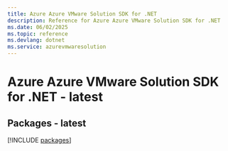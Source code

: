 ```yaml
---
title: Azure Azure VMware Solution SDK for .NET
description: Reference for Azure Azure VMware Solution SDK for .NET
ms.date: 06/02/2025
ms.topic: reference
ms.devlang: dotnet
ms.service: azurevmwaresolution
---
```

# Azure Azure VMware Solution SDK for .NET - latest
## Packages - latest
[!INCLUDE [packages](azure-vmware-solution-index.md)]